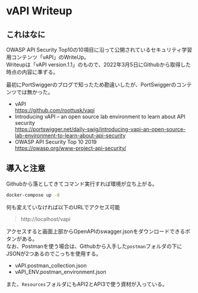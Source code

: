 # vAPI Writeup

## これはなに
OWASP API Security Top10の10項目に沿って公開されているセキュリティ学習用コンテンツ「vAPI」のWriteUp。  
Writeupは「vAPI version.1.1」のもので、2022年3月5日にGithubから取得した時点の内容に準ずる。

最初にPortSwiggerのブログで知ったため勘違いしたが、PortSwiggerのコンテンツでは無かった。
- vAPI  
https://github.com/roottusk/vapi
- Introducing vAPI – an open source lab environment to learn about API security  
https://portswigger.net/daily-swig/introducing-vapi-an-open-source-lab-environment-to-learn-about-api-security
- OWASP API Security Top 10 2019  
https://owasp.org/www-project-api-security/

## 導入と注意
Githubから落としてきてコマンド実行すれば環境が立ち上がる。
```sh
docker-compose up -d
```

何も変えていなければ以下のURLでアクセス可能
> http://localhost/vapi

アクセスすると画面上部からOpenAPIのswagger.jsonをダウンロードできるボタンがある。  
なお、Postmanを使う場合は、Githubから入手した`postman`フォルダの下にJSONが2つあるのでこっちを使用する。
- vAPI.postman_collection.json
- vAPI_ENV.postman_environment.json  

また、`Resources`フォルダにもAPI2とAPI3で使う資材が入っている。
